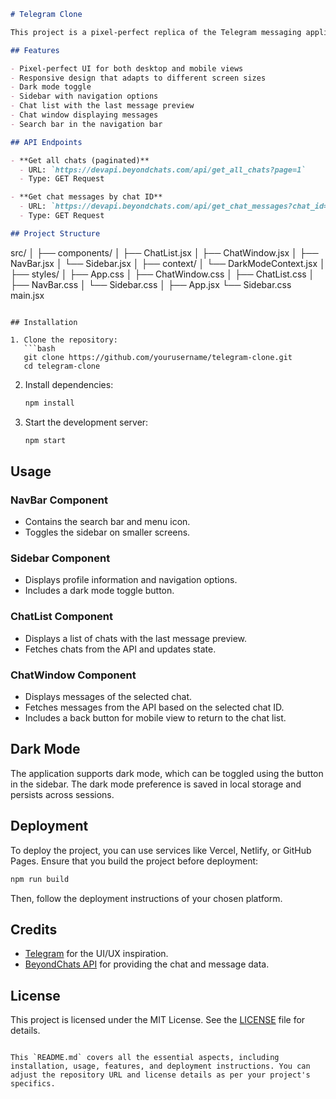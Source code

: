 
```markdown
# Telegram Clone

This project is a pixel-perfect replica of the Telegram messaging application, developed using ReactJS. The application includes both desktop and mobile views and utilizes two API endpoints to display chats and their messages.

## Features

- Pixel-perfect UI for both desktop and mobile views
- Responsive design that adapts to different screen sizes
- Dark mode toggle
- Sidebar with navigation options
- Chat list with the last message preview
- Chat window displaying messages
- Search bar in the navigation bar

## API Endpoints

- **Get all chats (paginated)**
  - URL: `https://devapi.beyondchats.com/api/get_all_chats?page=1`
  - Type: GET Request

- **Get chat messages by chat ID**
  - URL: `https://devapi.beyondchats.com/api/get_chat_messages?chat_id=3888`
  - Type: GET Request

## Project Structure

```
src/
│
├── components/
│   ├── ChatList.jsx
│   ├── ChatWindow.jsx
│   ├── NavBar.jsx
│   └── Sidebar.jsx
│
├── context/
│   └── DarkModeContext.jsx
│
├── styles/
│   ├── App.css
│   ├── ChatWindow.css
│   ├── ChatList.css
│   ├── NavBar.css
│   └── Sidebar.css
│
├── App.jsx
└── Sidebar.css main.jsx

```

## Installation

1. Clone the repository:
   ```bash
   git clone https://github.com/yourusername/telegram-clone.git
   cd telegram-clone
   ```

2. Install dependencies:
   ```bash
   npm install
   ```

3. Start the development server:
   ```bash
   npm start
   ```

## Usage

### NavBar Component

- Contains the search bar and menu icon.
- Toggles the sidebar on smaller screens.

### Sidebar Component

- Displays profile information and navigation options.
- Includes a dark mode toggle button.

### ChatList Component

- Displays a list of chats with the last message preview.
- Fetches chats from the API and updates state.

### ChatWindow Component

- Displays messages of the selected chat.
- Fetches messages from the API based on the selected chat ID.
- Includes a back button for mobile view to return to the chat list.

## Dark Mode

The application supports dark mode, which can be toggled using the button in the sidebar. The dark mode preference is saved in local storage and persists across sessions.

## Deployment

To deploy the project, you can use services like Vercel, Netlify, or GitHub Pages. Ensure that you build the project before deployment:

```bash
npm run build
```

Then, follow the deployment instructions of your chosen platform.

## Credits

- [Telegram](https://telegram.org/) for the UI/UX inspiration.
- [BeyondChats API](https://devapi.beyondchats.com) for providing the chat and message data.

## License

This project is licensed under the MIT License. See the [LICENSE](LICENSE) file for details.
```

This `README.md` covers all the essential aspects, including installation, usage, features, and deployment instructions. You can adjust the repository URL and license details as per your project's specifics.